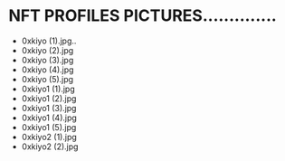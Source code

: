 # NFT PROFILES PICTURES..............
- 0xkiyo (1).jpg..
- 0xkiyo (2).jpg
- 0xkiyo (3).jpg
- 0xkiyo (4).jpg
- 0xkiyo (5).jpg
- 0xkiyo1 (1).jpg
- 0xkiyo1 (2).jpg
- 0xkiyo1 (3).jpg
- 0xkiyo1 (4).jpg
- 0xkiyo1 (5).jpg
- 0xkiyo2 (1).jpg
- 0xkiyo2 (2).jpg
